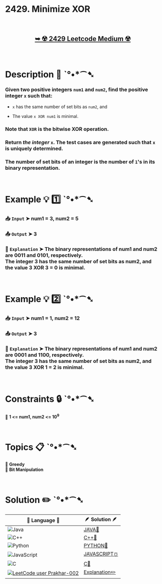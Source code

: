 # 2429. Minimize XOR

</br>

<h2 align="center"> 

<a href="https://leetcode.com/problems/minimize-xor/description/?envType=daily-question&envId=2025-01-15"><strong>➥ ☢️ 2429 Leetcode Medium ☢️ </strong></a>
</h2>

</br>

# Description 📜 ˋ°•*⁀➷

### Given two positive integers `num1` and `num2`, find the positive integer `x` such that:

- `x` has the same number of set bits as `num2`, and

- The value `x XOR num1` is minimal.

### Note that `XOR` is the bitwise XOR operation.

### Return *the integer* `x`. The test cases are generated such that `x` is uniquely determined.

### The number of set bits of an integer is the number of `1`'s in its binary representation.

</br>

# Example 💡 1️⃣ ˋ°•*⁀➷

  ### 📥 `Input`  ➤ num1 = 3, num2 = 5

  ### 📤 `Output`  ➤ 3

  ### 🔦 `Explanation`  ➤ The binary representations of num1 and num2 are 0011 and 0101, respectively.</br> The integer 3 has the same number of set bits as num2, and the value 3 XOR 3 = 0 is minimal.

</br>

# Example 💡 2️⃣ ˋ°•*⁀➷

  ### 📥 `Input` ➤ num1 = 1, num2 = 12

  ### 📤 `Output`  ➤ 3

  ### 🔦 `Explanation` ➤ The binary representations of num1 and num2 are 0001 and 1100, respectively.</br> The integer 3 has the same number of set bits as num2, and the value 3 XOR 1 = 2 is minimal.

</br>

# Constraints 🔒 ˋ°•*⁀➷

🔹 **1 <= num1, num2 <= 10<sup>9</sup>** </br>

</br>

# Topics 📋 ˋ°•*⁀➷

🔸 **Greedy**  </br>
🔸 **Bit Manipulation**  </br>

</br>

# Solution ✏️ ˋ°•*⁀➷

| 📒 Language 📒  | 🪶 Solution 🪶 |
| ------------- | ------------- |
|  ![Java](https://img.shields.io/badge/java-%23ED8B00.svg?style=for-the-badge&logo=openjdk&logoColor=white)  | [JAVA🍁]() |
|  ![C++](https://img.shields.io/badge/c++-%2300599C.svg?style=for-the-badge&logo=c%2B%2B&logoColor=white)  | [C++🎲]()  |
|  ![Python](https://img.shields.io/badge/python-3670A0?style=for-the-badge&logo=python&logoColor=ffdd54)    | [PYTHON🍰]() |
| ![JavaScript](https://img.shields.io/badge/javascript-%23323330.svg?style=for-the-badge&logo=javascript&logoColor=%23F7DF1E)   | [JAVASCRIPT☃️]() |
|   ![C](https://img.shields.io/badge/c-%2300599C.svg?style=for-the-badge&logo=c&logoColor=white)   | [C💖]()  |
| [![LeetCode user Prakhar-002](https://img.shields.io/badge/dynamic/json?style=for-the-badge&labelColor=black&color=%23ffa116&label=Solved&query=solvedOverTotal&url=https%3A%2F%2Fleetcode-badge.vercel.app%2Fapi%2Fusers%2FPrakhar-002&logo=leetcode&logoColor=yellow)](https://leetcode.com/Prakhar-002/)  | [Explanation✏️]() |


